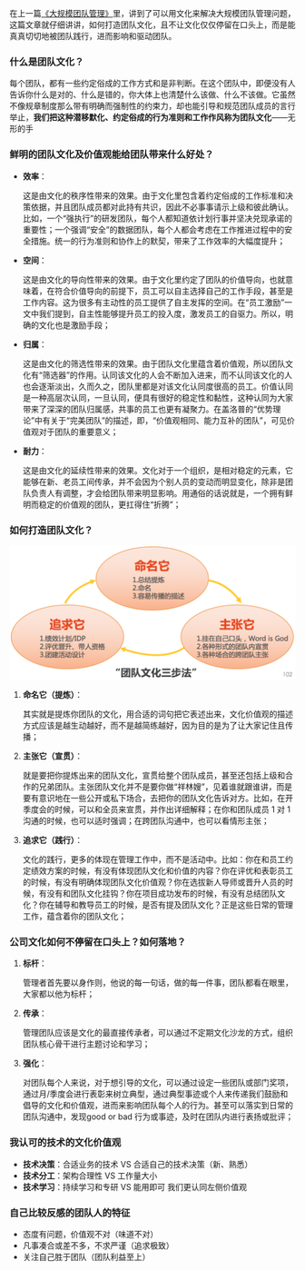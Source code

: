 在上一篇[《大规模团队管理》](https://github.com/xiaoyuge/Admin-Notes/blob/main/%E5%A4%A7%E8%A7%84%E6%A8%A1%E5%9B%A2%E9%98%9F%E7%AE%A1%E7%90%86.md)里，讲到了可以用文化来解决大规模团队管理问题，这篇文章就仔细讲讲，如何打造团队文化，且不让文化仅仅停留在口头上，而是能真真切切地被团队践行，进而影响和驱动团队。

### **什么是团队文化？**
每个团队，都有一些约定俗成的工作方式和是非判断。在这个团队中，即便没有人告诉你什么是对的、什么是错的，你大体上也清楚什么该做、什么不该做。它虽然不像规章制度那么带有明确而强制性的约束力，却也能引导和规范团队成员的言行举止，**我们把这种潜移默化、约定俗成的行为准则和工作作风称为团队文化**——无形的手

### **鲜明的团队文化及价值观能给团队带来什么好处？**
- **效率**：

  这是由文化的秩序性带来的效果。由于文化里包含着约定俗成的工作标准和决策依据，并且团队成员都对此持有共识，因此不必事事请示上级和彼此确认。比如，一个“强执行”的研发团队，每个人都知道依计划行事并坚决兑现承诺的重要性；一个强调“安全”的数据团队，每个人都会考虑在工作推进过程中的安全措施。统一的行为准则和协作上的默契，带来了工作效率的大幅度提升；

- **空间**：

  这是由文化的导向性带来的效果。由于文化里约定了团队的价值导向，也就意味着，在符合价值导向的前提下，员工可以自主选择自己的工作手段，甚至是工作内容。这为很多有主动性的员工提供了自主发挥的空间。在“员工激励”一文中我们提到，自主性能够提升员工的投入度，激发员工的自驱力。所以，明确的文化也是激励手段；

- **归属**：

  这是由文化的筛选性带来的效果。由于团队文化里蕴含着价值观，所以团队文化有“筛选器”的作用。认同该文化的人会不断加入进来，而不认同该文化的人也会逐渐淡出，久而久之，团队里都是对该文化认同度很高的员工。价值认同是一种高层次认同，一旦认同，便具有很好的稳定性和黏性，这种认同为大家带来了深深的团队归属感，共事的员工也更有凝聚力。在盖洛普的“优势理论”中有关于“完美团队”的描述，即，“价值观相同、能力互补的团队”，可见价值观对于团队的重要意义；

- **耐力**：

  这是由文化的延续性带来的效果。文化对于一个组织，是相对稳定的元素，它能够在新、老员工间传承，并不会因为个别人员的变动而明显变化，除非是团队负责人有调整，才会给团队带来明显影响。用通俗的话说就是，一个拥有鲜明而稳定的价值观的团队，更扛得住“折腾”；

### **如何打造团队文化？**

![打造团队文化](https://github.com/xiaoyuge/Admin-Notes/blob/main/resources/%E6%89%93%E9%80%A0%E5%9B%A2%E9%98%9F%E6%96%87%E5%8C%96.png)

1) **命名它（提炼）**：

    其实就是提炼你团队的文化，用合适的词句把它表述出来，文化价值观的描述方式应该是越生动越好，而不是越简练越好，因为目的是为了让大家记住且传播；

2) **主张它（宣贯）**：

    就是要把你提炼出来的团队文化，宣贯给整个团队成员，甚至还包括上级和合作的兄弟团队。主张团队文化并不是要你做“祥林嫂”，见着谁就跟谁讲，而是要有意识地在一些公开或私下场合，去把你的团队文化告诉对方。比如，在开季度会的时候，可以和全员来宣贯，并作出详细解释；在你和团队成员 1 对 1 沟通的时候，也可以适时强调；在跨团队沟通中，也可以看情形主张；

3) **追求它（践行）**：

    文化的践行，更多的体现在管理工作中，而不是活动中。比如：你在和员工约定绩效方案的时候，有没有体现团队文化和价值的内容？你在评优和表彰员工的时候，有没有明确体现团队文化价值观？你在选拔新人导师或晋升人员的时候，有没有和团队文化挂钩？你在项目成功发布的时候，有没有总结团队文化？你在辅导和教导员工的时候，是否有提及团队文化？正是这些日常的管理工作，蕴含着你的团队文化；


### **公司文化如何不停留在口头上？如何落地？**
1) **标杆**：

    管理者首先要以身作则，他说的每一句话，做的每一件事，团队都看在眼里，大家都以他为标杆；

2) **传承**：

    管理团队应该是文化的最直接传承者，可以通过不定期文化沙龙的方式，组织团队核心骨干进行主题讨论和学习；

3) **强化**：

    对团队每个人来说，对于想引导的文化，可以通过设定一些团队或部门奖项，通过月/季度会进行表彰来树立典型，通过典型事迹或个人来传递我们鼓励和倡导的文化和价值观，进而来影响团队每个人的行为。甚至可以落实到日常的团队沟通中，发现good or  bad 行为或事迹，及时在团队内进行表扬或批评；

### **我认可的技术的文化价值观**
- **技术决策**：合适业务的技术 VS 合适自己的技术决策（新、熟悉）
- **技术分工**：架构合理性 VS 工作量大小
- **技术学习**：持续学习和专研  VS  能用即可
我们更认同左侧价值观

### **自己比较反感的团队人的特征**
- 态度有问题，价值观不对（味道不对）
- 凡事凑合或差不多，不求严谨（追求极致）
- 关注自己胜于团队（团队利益至上）
